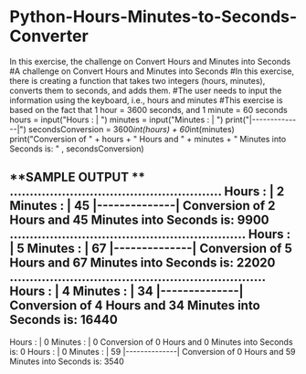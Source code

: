 # Python-Hours-Minutes-to-Seconds-Converter
In this exercise, the challenge on Convert Hours and Minutes into Seconds
#A challenge on Convert Hours and Minutes into Seconds
#In this exercise, there is creating a function that takes two integers (hours, minutes), converts them to seconds, and adds them.
#The user needs to input the information using the keyboard, i.e., hours and minutes
#This exercise is based on the fact that 1 hour = 3600 seconds, and 1 minute = 60 seconds
hours = input("Hours   :  |  ")
minutes = input("Minutes :  |  ")
print("|--------------|")
secondsConversion = 3600*int(hours) + 60*int(minutes)
print("Conversion of " + hours + " Hours and " + minutes + " Minutes into Seconds is: " , secondsConversion)





**SAMPLE OUTPUT
**
.....................................................
Hours   :  |  2
Minutes :  |  45
|--------------|
Conversion of 2 Hours and 45 Minutes into Seconds is:  9900
...........................................................
Hours   :  |  5
Minutes :  |  67
|--------------|
Conversion of 5 Hours and 67 Minutes into Seconds is:  22020
................................................................
Hours   :  |  4
Minutes :  |  34
|--------------|
Conversion of 4 Hours and 34 Minutes into Seconds is:  16440
--------------------------------
Hours   :  |  0
Minutes :  |  0
Conversion of 0 Hours and 0 Minutes into Seconds is:  0
Hours   :  |  0
Minutes :  |  59
|--------------|
Conversion of 0 Hours and 59 Minutes into Seconds is:  3540
